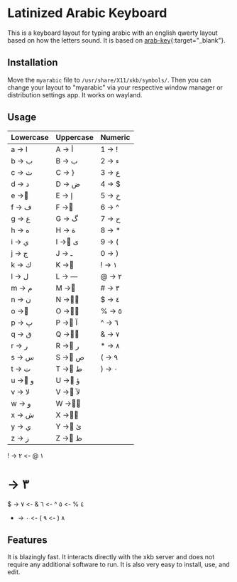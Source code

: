 # Latinized Arabic Keyboard

This is a keyboard layout for typing arabic with an english qwerty layout based on how the letters sound. It is based on [arab-key](https://arab-key.com){:target="_blank"}. 

## Installation
Move the `myarabic` file to `/usr/share/X11/xkb/symbols/`. Then you can change your layout to "myarabic" via your respective window manager or distribution settings app.
It works on wayland.

## Usage
| Lowercase | Uppercase | Numeric |
|-----------|-----------|---------|
| a -> ا    | A -> أ    | 1 -> !  |
| b -> ب    | B -> ب    | 2 -> ء  |
| c -> ث    | C -> }    | 3 -> ع  |
| d -> د    | D -> ض    | 4 -> $  |
| e -> ِ    | E -> إ    | 5 -> خ  |
| f -> ف    | F -> َ    | 6 -> ^  |
| g -> غ    | G -> گ    | 7 -> ح  |
| h -> ه    | H -> ة    | 8 -> *  |
| i -> ي    | I -> ٍى   | 9 -> (  |
| j -> ج    | J -> ـ    | 0 -> )  |
| k -> ك    | K -> ٍ    | ! -> ١|
| l -> ل    | L -> —    |@ -> ٢|
| m -> م    | M -> ٰ    |# -> ٣ |
| n -> ن    | N -> ًٌ   |$ -> ٤  |
| o -> ُ    | O -> ٌَ   |% -> ٥   |
| p -> پ    | P -> ٌآ   |^ -> ٦ |
| q -> ق    | Q -> ٌُ   |& -> ٧  |
| r -> ر    | R -> ٌر   |* -> ٨ |
| s -> س    | S -> ٌص   |( -> ٩ |
| t -> ت    | T -> ٌط   |) -> ٠ |
| u -> ُو   | U -> ٌؤ   |         |
| v -> لا   | V -> ٌلآ  |         |
| w -> و    | W -> ٌَ   |         |
| x -> ش    | X -> ٌْ   |         |
| y -> ي    | Y -> ٌئ   |         |
| z -> ز    | Z -> ٌظ   |         |

! -> ١
@ -> ٢
# -> ٣
$ -> ٤
% -> ٥
^ -> ٦
& -> ٧
* -> ٨
( -> ٩
) -> ٠ 


## Features
It is blazingly fast.
It interacts directly with the xkb server and does not require any additional software to run.
It is also very easy to install, use, and edit.


